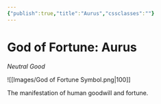 ```yaml
---
{"publish":true,"title":"Aurus","cssclasses":""}
---
```




# God of Fortune: Aurus
*Neutral Good*

![[Images/God of Fortune Symbol.png|100]]

The manifestation of human goodwill and fortune. 
